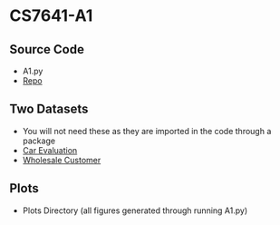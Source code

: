 # CS7641-A1

## Source Code
- A1.py
- [Repo](https://github.com/brackeneddy/CS7641-Supervised-Learning/tree/main)

## Two Datasets
- You will not need these as they are imported in the code through a package
- [Car Evaluation](https://archive.ics.uci.edu/dataset/19/car+evaluation)
- [Wholesale Customer](https://archive.ics.uci.edu/dataset/292/wholesale+customers)

## Plots
- Plots Directory (all figures generated through running A1.py)

